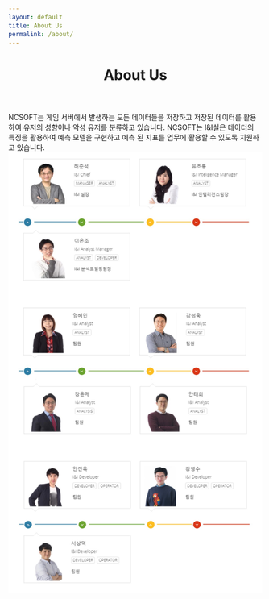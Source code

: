 ```yaml
---
layout: default
title: About Us
permalink: /about/
---
```

<div class="site-header-container {% if site.cover %}has-cover{% endif %}" {% if site.cover %}style="background-image: url('../assets/about_us.jpg');"{% endif %}>
  <div class="scrim {% if site.cover %}has-cover{% endif %}">
    <header class="site-header">
		<h1 class="title">About Us</h1>
    </header>
  </div>
</div>

<div class="wrapper">
  NCSOFT는 게임 서버에서 발생하는 모든 데이터들을 저장하고 저장된 데이터를 활용하여 유저의 성향이나 악성 유저를 분류하고 있습니다. 
  NCSOFT는 I&I실은 데이터의 특징을 활용하여 예측 모델을 구현하고 예측 된 지표를 업무에 활용할 수 있도록 지원하고 있습니다. 

  <img src='/assets/team.jpg'>
</div>

